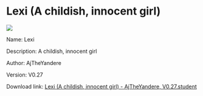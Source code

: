 # Lexi (A childish, innocent girl)

<img src = "https://raw.githubusercontent.com/Arbiter1223/Koukou-Gurashi-Custom-Students/master/Students/Files/Lexi%20(A%20childish%2C%20innocent%20girl).png">

Name: Lexi

Description: A childish, innocent girl

Author: AjTheYandere

Version: V0.27

Download link: <a href="https://raw.githubusercontent.com/Arbiter1223/Koukou-Gurashi-Custom-Students/master/Students/Files/Lexi%20(A%20childish%2C%20innocent%20girl)%20-%20AjTheYandere%2C%20V0.27.student">Lexi (A childish, innocent girl) - AjTheYandere, V0.27.student</a>
